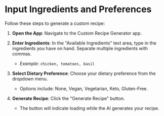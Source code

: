 # Input Ingredients and Preferences

Follow these steps to generate a custom recipe:

1. **Open the App**: Navigate to the Custom Recipe Generator app.

2. **Enter Ingredients**: In the "Available Ingredients" text area, type in the ingredients you have on hand. Separate multiple ingredients with commas.
   - *Example*: `chicken, tomatoes, basil`

3. **Select Dietary Preference**: Choose your dietary preference from the dropdown menu.
   - Options include: None, Vegan, Vegetarian, Keto, Gluten-Free.

4. **Generate Recipe**: Click the "Generate Recipe" button.
   - The button will indicate loading while the AI generates your recipe.
